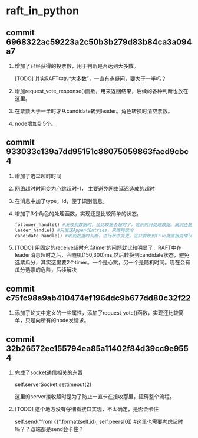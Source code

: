 # raft_in_python

## commit 6968322ac59223a2c50b3b279d83b84ca3a094a7

1. 增加了已经获得的投票数，用于判断是否达到大多数。

    [TODO] 其实RAFT中的“大多数”，一直有点疑问，要大于一半吗？

2. 增加request_vote_response()函数，用来返回结果，后续的各种判断也放在这里。

3. 在票数大于一半时才从candidate转到leader。角色转换时清空票数。

4. node增加到5个。

## commit 933033c139a7dd95151c88075059863faed9cbc4

1. 增加了选举超时时间

2. 网络超时时间变为心跳超时-1， 主要避免网络延迟造成的超时

3. 在消息中加了type，id，便于识别信息。

4. 增加了3个角色的处理函数，实现还是比较简单的状态。

    ```python
    follower_handle() #没收到数据时，会比较是否超时了，收到则只处理数据。漏洞还是比较多的。
    leader_handle() #只发送AppendEntries，来维持统治
    candidate_handle() #收到数据时判断，进行状态变更，这只要收到True就直接变成leader。当然，这个实现是错误的。
    ```

5. [TODO] 用固定的receive超时充当timer的问题就比较明显了，RAFT中在leader消息超时之后，会随机(150,300)ms,然后转换到candidate状态，避免选票瓜分，其实这里要2个timer。一个是心跳，另一个是随机时间。现在会有瓜分选票的危险，后续解决

## commit c75fc98a9ab410474ef196ddc9b677dd80c32f22

1. 添加了论文中定义的一些属性，添加了request_vote()函数，实现还比较简单，只是向所有的node发请求。

## commit 32b26572ee155794ea85a11402f84d39cc9e9554

1. 完成了socket通信相关的东西

    self.serverSocket.settimeout(2)

    这里的server接收超时是为了防止一直卡在接收那里，阻碍整个流程。

2. [TODO] 这个地方没有仔细看接口实现，不太确定，是否会卡住

    self.send("from {}".format(self.id), self.peers[0]) #这里也需要考虑超时吗？？双端都是send会卡住？
